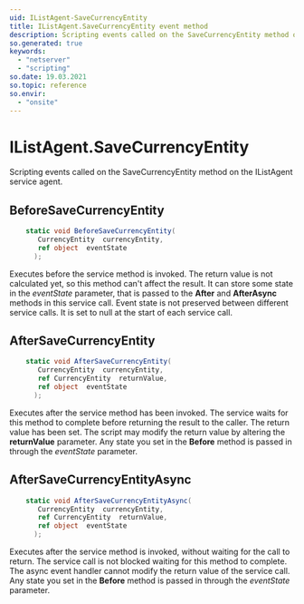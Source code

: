 ```yaml
---
uid: IListAgent-SaveCurrencyEntity
title: IListAgent.SaveCurrencyEntity event method
description: Scripting events called on the SaveCurrencyEntity method on the IListAgent service agent.
so.generated: true
keywords:
  - "netserver"
  - "scripting"
so.date: 19.03.2021
so.topic: reference
so.envir:
  - "onsite"
---
```

# IListAgent.SaveCurrencyEntity

Scripting events called on the <see cref='M:SuperOffice.CRM.Services.IListAgent.SaveCurrencyEntity'>SaveCurrencyEntity</see> method on the <see cref='IListAgent'>IListAgent</see>  service agent.

## BeforeSaveCurrencyEntity
```cs
    static void BeforeSaveCurrencyEntity(
       CurrencyEntity  currencyEntity,
       ref object  eventState
      );
```
Executes before the service method is invoked.
The return value is not calculated yet, so this method can't affect the result.
It can store some state in the *eventState* parameter, that is passed to the **After** and **AfterAsync** methods in this service call.
Event state is not preserved between different service calls. It is set to null at the start of each service call.
## AfterSaveCurrencyEntity
```cs
    static void AfterSaveCurrencyEntity(
       CurrencyEntity  currencyEntity,
       ref CurrencyEntity  returnValue,
       ref object  eventState
      );
```
Executes after the service method has been invoked. The service waits for this method to complete before returning the result to the caller.
The return value has been set. The script may modify the return value by altering the **returnValue** parameter.
Any state you set in the **Before** method is passed in through the *eventState* parameter.
## AfterSaveCurrencyEntityAsync
```cs
    static void AfterSaveCurrencyEntityAsync(
       CurrencyEntity  currencyEntity,
       ref CurrencyEntity  returnValue,
       ref object  eventState
      );
```
Executes after the service method is invoked, without waiting for the call to return.
The service call is not blocked waiting for this method to complete.
The async event handler cannot modify the return value of the service call.
Any state you set in the **Before** method is passed in through the *eventState* parameter.

